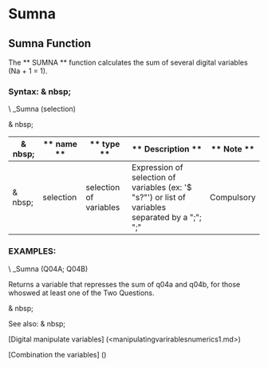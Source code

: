 # Sumna

## Sumna Function

The ** SUMNA ** function calculates the sum of several digital variables (Na + 1 = 1).

### Syntax: & nbsp;

\ _Sumna (selection)

& nbsp;

| & nbsp; | ** name ** | ** type ** | ** Description ** | ** Note ** |
| --- | --- | --- | --- | --- |
| & nbsp; | selection | selection of variables | Expression of selection of variables (ex: '$ "s?"') or list of variables separated by a ";"; ";"| Compulsory |

### EXAMPLES:

\ _Sumna (Q04A; Q04B)

Returns a variable that represses the sum of q04a and q04b, for those whoswed at least one of the Two Questions.

& nbsp;

See also: & nbsp;

[Digital manipulate variables] (<manipulatingvarirablesnumerics1.md>)

[Combination the variables] (<combination thevariables1.md>)